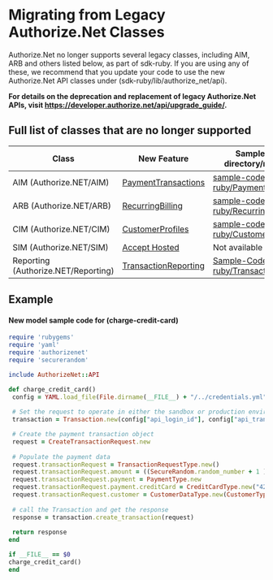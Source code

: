 # Migrating from Legacy Authorize.Net Classes

Authorize.Net no longer supports several legacy classes, including AIM, ARB and others listed below, as part of sdk-ruby. If you are using any of these, we recommend that you update your code to use the new Authorize.Net API classes under (sdk-ruby/lib/authorize_net/api).

**For details on the deprecation and replacement of legacy Authorize.Net APIs, visit https://developer.authorize.net/api/upgrade_guide/.**

## Full list of classes that are no longer supported
| Class                               | New Feature                                                                                                                                                    | Sample Codes directory/repository                                                 |
|-------------------------------------|----------------------------------------------------------------------------------------------------------------------------------------------------------------|---------------------------------------------------------------------------------------------------------------------------|
| AIM (Authorize.NET/AIM)             | [PaymentTransactions](https://developer.authorize.net/api/reference/index.html#payment-transactions)                                                           | [sample-code-ruby/PaymentTransactions](https://github.com/AuthorizeNet/sample-code-ruby/tree/master/PaymentTransactions)    |
| ARB (Authorize.NET/ARB)             | [RecurringBilling](https://developer.authorize.net/api/reference/index.html#recurring-billing)                                                                 | [sample-code-ruby/Recurring Billing](https://github.com/AuthorizeNet/sample-code-ruby/tree/master/RecurringBilling)          | 
| CIM (Authorize.NET/CIM)             | [CustomerProfiles](https://developer.authorize.net/api/reference/index.html#customer-profiles)                                                                 | [sample-code-ruby/CustomerProfiles](https://github.com/AuthorizeNet/sample-code-ruby/tree/master/CustomerProfiles)          |
| SIM (Authorize.NET/SIM)             | [Accept Hosted](https://developer.authorize.net/content/developer/en_us/api/reference/features/accept_hosted.html)                                             | Not available                                                                                                                         |
| Reporting	(Authorize.NET/Reporting) | [TransactionReporting](https://developer.authorize.net/api/reference/index.html#transaction-reporting)                                                         | [Sample-Code-ruby/TransactionReporting](https://github.com/AuthorizeNet/sample-code-ruby/tree/master/TransactionReporting)    |

## Example 
#### New model sample code for (charge-credit-card)
   ```Ruby
require 'rubygems'
require 'yaml'
require 'authorizenet' 
require 'securerandom'

  include AuthorizeNet::API

  def charge_credit_card()
    config = YAML.load_file(File.dirname(__FILE__) + "/../credentials.yml")
    
	# Set the request to operate in either the sandbox or production environment
    transaction = Transaction.new(config["api_login_id"], config["api_transaction_key"], :gateway => :sandbox)
  
    # Create the payment transaction object
    request = CreateTransactionRequest.new
    
	# Populate the payment data
    request.transactionRequest = TransactionRequestType.new()
    request.transactionRequest.amount = ((SecureRandom.random_number + 1 ) * 150 ).round(2)
    request.transactionRequest.payment = PaymentType.new
    request.transactionRequest.payment.creditCard = CreditCardType.new("4242424242424242","0220","123") 
    request.transactionRequest.customer = CustomerDataType.new(CustomerTypeEnum::Individual,"CUST-1234","bmc@mail.com",DriversLicenseType.new("DrivLicenseNumber123","WA","05/05/1990"),"123456789")
      
    # call the Transaction and get the response    
    response = transaction.create_transaction(request)    
    
    return response
  end
  
if __FILE__ == $0
  charge_credit_card()
end
```